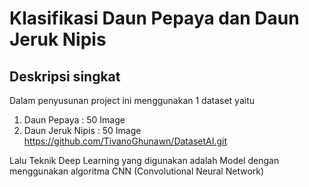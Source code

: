# Klasifikasi Daun Pepaya dan Daun Jeruk Nipis

## Deskripsi singkat
Dalam penyusunan project ini menggunakan 1 dataset yaitu 
1. Daun Pepaya : 50 Image
2. Daun Jeruk Nipis : 50 Image
https://github.com/TivanoGhunawn/DatasetAI.git

Lalu Teknik Deep Learning yang digunakan adalah Model dengan menggunakan algoritma CNN (Convolutional Neural Network)
